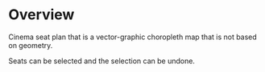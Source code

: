 # Overview
Cinema seat plan that is a vector-graphic choropleth map that is not based on geometry.

Seats can be selected and the selection can be undone.
